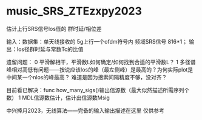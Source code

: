 # music_SRS_ZTEzxpy2023

估计上行SRS信号los径的 群时延/相位差

输入：数据集：单天线接收的 5g上行一个ofdm符号内 频域SRS信号 816*1；
输出：los径群时延与常数Tc的比值

遗留问题：
0 平滑解相干，平滑数L如何确定/如何找到合适的平滑数L？
1 多径谱峰相对高低有问题——按说应该los的峰（最左侧峰）是最高的？为何实际plot是中间某一个nlos的峰最高？
	难道是因为搜索间隔精度不够，没对齐？

目前看已解决：func how_many_sigs()输出信源数（最大似然描述所需序列个数）
1 MDL信源数估计，估计出信源数Msig

中兴捧月2023，无线算法——完备的输入输出描述在这里
仅供参考